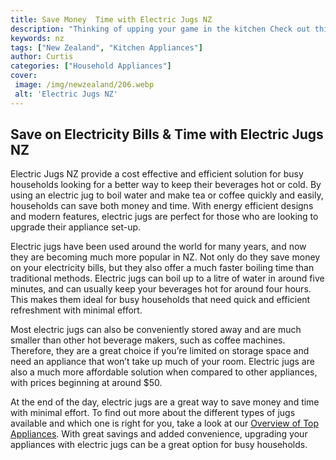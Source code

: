 ```yaml
---
title: Save Money  Time with Electric Jugs NZ
description: "Thinking of upping your game in the kitchen Check out this blog post to learn how an electric jug can save you time and money Discover the amazing benefits of electric jugs NZ"
keywords: nz
tags: ["New Zealand", "Kitchen Appliances"]
author: Curtis
categories: ["Household Appliances"]
cover: 
 image: /img/newzealand/206.webp
 alt: 'Electric Jugs NZ'
---
```

## Save on Electricity Bills & Time with Electric Jugs NZ

Electric Jugs NZ provide a cost effective and efficient solution for busy households looking for a better way to keep their beverages hot or cold. By using an electric jug to boil water and make tea or coffee quickly and easily, households can save both money and time. With energy efficient designs and modern features, electric jugs are perfect for those who are looking to upgrade their appliance set-up. 

Electric jugs have been used around the world for many years, and now they are becoming much more popular in NZ. Not only do they save money on your electricity bills, but they also offer a much faster boiling time than traditional methods. Electric jugs can boil up to a litre of water in around five minutes, and can usually keep your beverages hot for around four hours. This makes them ideal for busy households that need quick and efficient refreshment with minimal effort.

Most electric jugs can also be conveniently stored away and are much smaller than other hot beverage makers, such as coffee machines. Therefore, they are a great choice if you’re limited on storage space and need an appliance that won’t take up much of your room. Electric jugs are also a much more affordable solution when compared to other appliances, with prices beginning at around $50. 

At the end of the day, electric jugs are a great way to save money and time with minimal effort. To find out more about the different types of jugs available and which one is right for you, take a look at our [Overview of Top Appliances](./pages/appliance-overview). With great savings and added convenience, upgrading your appliances with electric jugs can be a great option for busy households.
